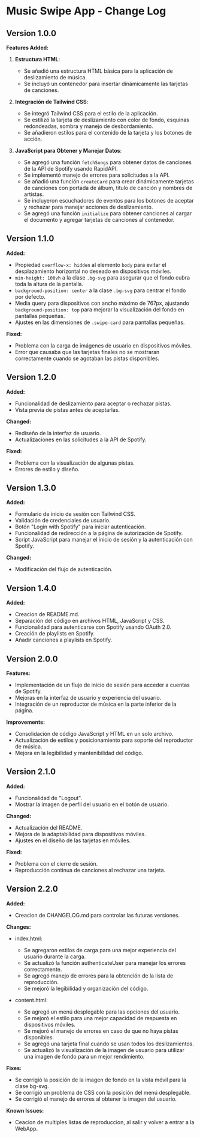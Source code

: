 # Music Swipe App - Change Log

## Version 1.0.0

**Features Added:**

1. **Estructura HTML**:
   - Se añadió una estructura HTML básica para la aplicación de deslizamiento de música.
   - Se incluyó un contenedor para insertar dinámicamente las tarjetas de canciones.

2. **Integración de Tailwind CSS**:
   - Se integró Tailwind CSS para el estilo de la aplicación.
   - Se estilizó la tarjeta de deslizamiento con color de fondo, esquinas redondeadas, sombra y manejo de desbordamiento.
   - Se añadieron estilos para el contenido de la tarjeta y los botones de acción.

3. **JavaScript para Obtener y Manejar Datos**:
   - Se agregó una función `fetchSongs` para obtener datos de canciones de la API de Spotify usando RapidAPI.
   - Se implementó manejo de errores para solicitudes a la API.
   - Se añadió una función `createCard` para crear dinámicamente tarjetas de canciones con portada de álbum, título de canción y nombres de artistas.
   - Se incluyeron escuchadores de eventos para los botones de aceptar y rechazar para manejar acciones de deslizamiento.
   - Se agregó una función `initialize` para obtener canciones al cargar el documento y agregar tarjetas de canciones al contenedor.

## Version 1.1.0

**Added:**

- Propiedad `overflow-x: hidden` al elemento `body` para evitar el desplazamiento horizontal no deseado en dispositivos móviles.
- `min-height: 100vh` a la clase `.bg-svg` para asegurar que el fondo cubra toda la altura de la pantalla.
- `background-position: center` a la clase `.bg-svg` para centrar el fondo por defecto.
- Media query para dispositivos con ancho máximo de 767px, ajustando `background-position: top` para mejorar la visualización del fondo en pantallas pequeñas.
- Ajustes en las dimensiones de `.swipe-card` para pantallas pequeñas.

**Fixed:**

- Problema con la carga de imágenes de usuario en dispositivos móviles.
- Error que causaba que las tarjetas finales no se mostraran correctamente cuando se agotaban las pistas disponibles.

## Version 1.2.0

**Added:**

- Funcionalidad de deslizamiento para aceptar o rechazar pistas.
- Vista previa de pistas antes de aceptarlas.

**Changed:**

- Rediseño de la interfaz de usuario.
- Actualizaciones en las solicitudes a la API de Spotify.

**Fixed:**

- Problema con la visualización de algunas pistas.
- Errores de estilo y diseño.

## Version 1.3.0

**Added:**

- Formulario de inicio de sesión con Tailwind CSS.
- Validación de credenciales de usuario.
- Botón "Login with Spotify" para iniciar autenticación.
- Funcionalidad de redirección a la página de autorización de Spotify.
- Script JavaScript para manejar el inicio de sesión y la autenticación con Spotify.

**Changed:**

- Modificación del flujo de autenticación.

## Version 1.4.0

**Added:**

- Creacion de README.md.
- Separación del código en archivos HTML, JavaScript y CSS.
- Funcionalidad para autenticarse con Spotify usando OAuth 2.0.
- Creación de playlists en Spotify.
- Añadir canciones a playlists en Spotify.

## Version 2.0.0

**Features:**

- Implementación de un flujo de inicio de sesión para acceder a cuentas de Spotify.
- Mejoras en la interfaz de usuario y experiencia del usuario.
- Integración de un reproductor de música en la parte inferior de la página.

**Improvements:**

- Consolidación de código JavaScript y HTML en un solo archivo.
- Actualización de estilos y posicionamiento para soporte del reproductor de música.
- Mejora en la legibilidad y mantenibilidad del código.

## Version 2.1.0

**Added:**

- Funcionalidad de "Logout".
- Mostrar la imagen de perfil del usuario en el botón de usuario.

**Changed:**

- Actualización del README.
- Mejora de la adaptabilidad para dispositivos móviles.
- Ajustes en el diseño de las tarjetas en móviles.

**Fixed:**

- Problema con el cierre de sesión.
- Reproducción continua de canciones al rechazar una tarjeta.

## Version 2.2.0

**Added:**

- Creacion de CHANGELOG.md para controlar las futuras versiones.

**Changes:**

- index.html:

  - Se agregaron estilos de carga para una mejor experiencia del usuario durante la carga.
  - Se actualizó la función authenticateUser para manejar los errores correctamente.
  - Se agregó manejo de errores para la obtención de la lista de reproducción.
  - Se mejoró la legibilidad y organización del código.

- content.html:

  - Se agregó un menú desplegable para las opciones del usuario.
  - Se mejoró el estilo para una mejor capacidad de respuesta en dispositivos móviles.
  - Se mejoró el manejo de errores en caso de que no haya pistas disponibles.
  - Se agregó una tarjeta final cuando se usan todos los deslizamientos.
  - Se actualizó la visualización de la imagen de usuario para utilizar una imagen de fondo para un mejor rendimiento.

**Fixes:**

- Se corrigió la posición de la imagen de fondo en la vista móvil para la clase bg-svg.
- Se corrigió un problema de CSS con la posición del menú desplegable.
- Se corrigió el manejo de errores al obtener la imagen del usuario.

**Known Issues:**

- Ceacion de multiples listas de reproduccion, al salir y volver a entrar a la WebApp.
